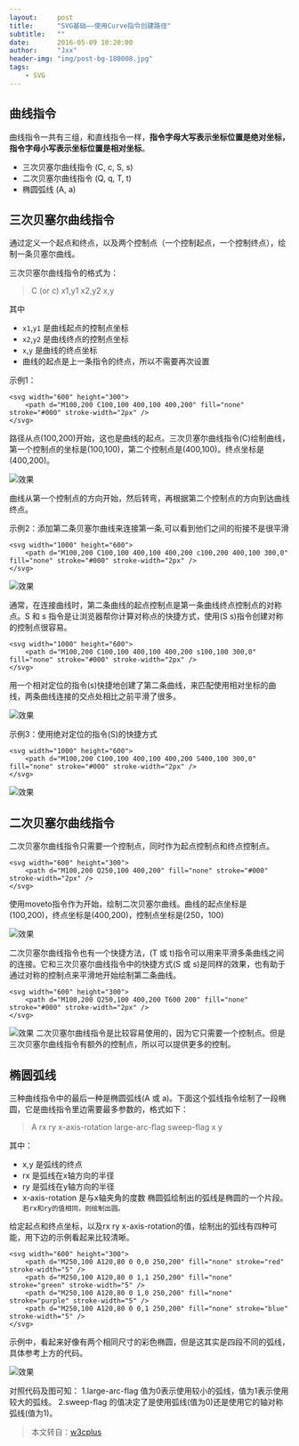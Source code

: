 ```yaml
---
layout:     post
title:      "SVG基础——使用Curve指令创建路径"
subtitle:   ""
date:       2016-05-09 10:20:00
author:     "Jxx"
header-img: "img/post-bg-180008.jpg"
tags:
    - SVG
---
```


## 曲线指令
曲线指令一共有三组，和直线指令一样，**指令字母大写表示坐标位置是绝对坐标，指令字母小写表示坐标位置是相对坐标**。

- 三次贝塞尔曲线指令 (C, c, S, s)
- 二次贝塞尔曲线指令 (Q, q, T, t)
- 椭圆弧线 (A, a)

## 三次贝塞尔曲线指令
通过定义一个起点和终点，以及两个控制点（一个控制起点，一个控制终点），绘制一条贝塞尔曲线。

三次贝塞尔曲线指令的格式为：
> C (or c) x1,y1 x2,y2 x,y

其中

- `x1`,`y1` 是曲线起点的控制点坐标
- `x2`,`y2` 是曲线终点的控制点坐标
- `x`,`y` 是曲线的终点坐标
- 曲线的起点是上一条指令的终点，所以不需要再次设置

示例1：
```SVG
<svg width="600" height="300">
    <path d="M100,200 C100,100 400,100 400,200" fill="none" stroke="#000" stroke-width="2px" />
</svg>
```

路径从点(100,200)开始，这也是曲线的起点。三次贝塞尔曲线指令(C)绘制曲线，第一个控制点的坐标是(100,100)，第二个控制点是(400,100)。终点坐标是(400,200)。

![效果](https://onepiece1991.github.io/img/in-post/post-svg/svg-180002.png)

曲线从第一个控制点的方向开始，然后转弯，再根据第二个控制点的方向到达曲线终点。

示例2：添加第二条贝塞尔曲线来连接第一条,可以看到他们之间的衔接不是很平滑
```SVG
<svg width="1000" height="600">
    <path d="M100,200 C100,100 400,100 400,200 c100,200 400,100 300,0" fill="none" stroke="#000" stroke-width="2px" />
</svg>
```

![效果](https://onepiece1991.github.io/img/in-post/post-svg/svg-180003.png)

通常，在连接曲线时，第二条曲线的起点控制点是第一条曲线终点控制点的对称点。S 和 s 指令是让浏览器帮你计算对称点的快捷方式，使用(S s)指令创建对称的控制点很容易。
```SVG
<svg width="1000" height="600">
    <path d="M100,200 C100,100 400,100 400,200 s100,100 300,0" fill="none" stroke="#000" stroke-width="2px" />
</svg>
```
用一个相对定位的指令(s)快捷地创建了第二条曲线，来匹配使用相对坐标的曲线，两条曲线连接的交点处相比之前平滑了很多。

![效果](https://onepiece1991.github.io/img/in-post/post-svg/svg-180004.png)

示例3：使用绝对定位的指令(S)的快捷方式
```SVG
<svg width="1000" height="600">
    <path d="M100,200 C100,100 400,100 400,200 S400,100 300,0" fill="none" stroke="#000" stroke-width="2px" />
</svg>
```

![效果](https://onepiece1991.github.io/img/in-post/post-svg/svg-180005.png)

## 二次贝塞尔曲线指令
二次贝塞尔曲线指令只需要一个控制点，同时作为起点控制点和终点控制点。
```SVG
<svg width="600" height="300">
    <path d="M100,200 Q250,100 400,200" fill="none" stroke="#000" stroke-width="2px" />
</svg>
```
使用moveto指令作为开始，绘制二次贝塞尔曲线。曲线的起点坐标是(100,200)，终点坐标是(400,200)，控制点坐标是(250，100)

![效果](https://onepiece1991.github.io/img/in-post/post-svg/svg-180006.png)

二次贝塞尔曲线指令也有一个快捷方法，(T 或 t)指令可以用来平滑多条曲线之间的连接。它和三次贝塞尔曲线指令中的快捷方式(S 或 s)是同样的效果，也有助于通过对称的控制点来平滑地开始绘制第二条曲线。

```SVG
<svg width="600" height="300">
    <path d="M100,200 Q250,100 400,200 T600 200" fill="none" stroke="#000" stroke-width="2px" />
</svg>
```
![效果](https://onepiece1991.github.io/img/in-post/post-svg/svg-180007.png)
二次贝塞尔曲线指令是比较容易使用的，因为它只需要一个控制点。但是三次贝塞尔曲线指令有额外的控制点，所以可以提供更多的控制。

## 椭圆弧线
三种曲线指令中的最后一种是椭圆弧线(A 或 a)。下面这个弧线指令绘制了一段椭圆，它是曲线指令里边需要最多参数的，格式如下：
> A rx ry x-axis-rotation large-arc-flag sweep-flag x y

其中：
- x,y 是弧线的终点
- rx 是弧线在x轴方向的半径
- ry 是弧线在y轴方向的半径
- x-axis-rotation 是与x轴夹角的度数
椭圆弧绘制出的弧线是椭圆的一个片段。`若rx和ry的值相同，则绘制出圆。`

给定起点和终点坐标，以及rx ry x-axis-rotation的值，绘制出的弧线有四种可能，用下边的示例看起来比较清晰。

```SVG
<svg width="600" height="300">
    <path d="M250,100 A120,80 0 0,0 250,200" fill="none" stroke="red" stroke-width="5" />
    <path d="M250,100 A120,80 0 1,1 250,200" fill="none" stroke="green" stroke-width="5" />
    <path d="M250,100 A120,80 0 1,0 250,200" fill="none" stroke="purple" stroke-width="5" />
    <path d="M250,100 A120,80 0 0,1 250,200" fill="none" stroke="blue" stroke-width="5" />
</svg>
```
示例中，看起来好像有两个相同尺寸的彩色椭圆，但是这其实是四段不同的弧线，具体参考上方的代码。

![效果](https://onepiece1991.github.io/img/in-post/post-svg/svg-180008.png)

对照代码及图可知：
1.large-arc-flag 值为0表示使用较小的弧线，值为1表示使用较大的弧线。
2.sweep-flag 的值决定了是使用弧线(值为0)还是使用它的轴对称弧线(值为1)。

> 本文转自：[w3cplus](https://www.w3cplus.com/svg-tutorial)



